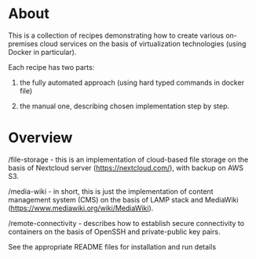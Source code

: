 
About 
=======

This is a collection of recipes demonstrating how to create various on-premises cloud services on the basis of virtualization technologies (using Docker in particular).

Each recipe has two parts:

1) the fully automated approach (using hard typed commands in docker file) 

2) the manual one, describing chosen implementation step by step.
  


Overview
==========


/file-storage - this is an implementation of cloud-based file storage on the basis of Nextcloud server (https://nextcloud.com/), with backup on AWS S3.

/media-wiki - in short, this is just the implementation of content management system (CMS) on the basis of LAMP stack and MediaWiki (https://www.mediawiki.org/wiki/MediaWiki).

/remote-connectivity - describes how to establish secure connectivity to containers on the basis of OpenSSH and private-public key pairs.

See the appropriate README files for installation and run details

